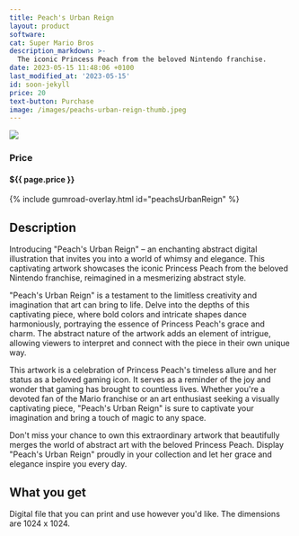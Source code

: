 ```yaml
---
title: Peach's Urban Reign
layout: product
software: 
cat: Super Mario Bros
description_markdown: >-
  The iconic Princess Peach from the beloved Nintendo franchise.
date: 2023-05-15 11:48:06 +0100
last_modified_at: '2023-05-15'
id: soon-jekyll
price: 20
text-button: Purchase
image: /images/peachs-urban-reign-thumb.jpeg
---
```

<a href="https://wooley.gumroad.com/l/peachsUrbanReign" class="no-underline pv2 grow db"><img class="w-100" src="{{site.baseurl}}/images/peachs-urban-reign-mock.png"></a>

### Price
<h4 itemprop="priceCurrency" content="USD">$<span itemprop="price" content="{{ page.price }}">{{ page.price }}</span></h4>

{% include gumroad-overlay.html id="peachsUrbanReign" %}

## Description
Introducing "Peach's Urban Reign" – an enchanting abstract digital illustration that invites you into a world of whimsy and elegance. This captivating artwork showcases the iconic Princess Peach from the beloved Nintendo franchise, reimagined in a mesmerizing abstract style.

"Peach's Urban Reign" is a testament to the limitless creativity and imagination that art can bring to life. Delve into the depths of this captivating piece, where bold colors and intricate shapes dance harmoniously, portraying the essence of Princess Peach's grace and charm. The abstract nature of the artwork adds an element of intrigue, allowing viewers to interpret and connect with the piece in their own unique way.

This artwork is a celebration of Princess Peach's timeless allure and her status as a beloved gaming icon. It serves as a reminder of the joy and wonder that gaming has brought to countless lives. Whether you're a devoted fan of the Mario franchise or an art enthusiast seeking a visually captivating piece, "Peach's Urban Reign" is sure to captivate your imagination and bring a touch of magic to any space.

Don't miss your chance to own this extraordinary artwork that beautifully merges the world of abstract art with the beloved Princess Peach. Display "Peach's Urban Reign" proudly in your collection and let her grace and elegance inspire you every day.

## What you get

Digital file that you can print and use however you'd like. The dimensions are 1024 x 1024.